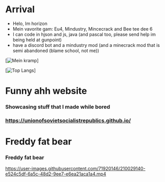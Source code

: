 # Arrival
- Helo, Im horizon
- Mein vavorite gam: Eu4, Mindustry, Mincecrack and Bee tee dee 6
- I can code in hjson and js, java (and pascal too, please send help im being held at gunpoint)
- have a discord bot and a mindustry mod (and a minecrack mod that is semi abandoned (blame school, not me))

[![Mein kramp](https://github-readme-stats.vercel.app/api?username=UnionofSovietSocialistRepublics&include_all_commits=true&hide_border=false&count_private=true&show_icons=true&theme=dark&title_color=ffffff&text_color=6f6f6f)]

[![Top Langs](https://github-readme-stats.vercel.app/api/top-langs/?username=UnionofSovietSocialistRepublics&include_all_commits=true&hide_border=false&count_private=true&show_icons=true&theme=dark&title_color=ffffff&text_color=6f6f6f)]

# Funny ahh website
### Showcasing stuff that I made while bored
### https://unionofsovietsocialistrepublics.github.io/

# Freddy fat bear
### Freddy fat bear
https://user-images.githubusercontent.com/71920146/210029140-e524c5df-6a5c-48d2-9ee7-e6ea21aca1a4.mp4

